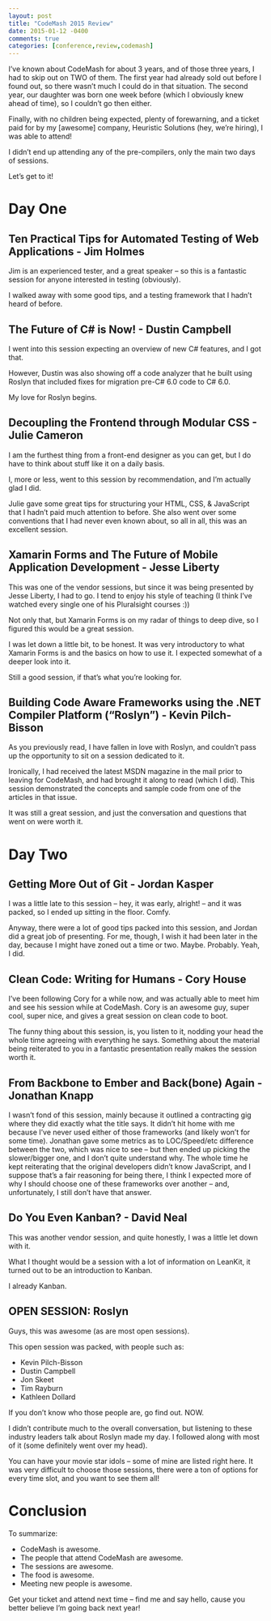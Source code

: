 ```yaml
---
layout: post
title: "CodeMash 2015 Review"
date: 2015-01-12 -0400
comments: true
categories: [conference,review,codemash]
---
```


I’ve known about CodeMash for about 3 years, and of those three years, I had to skip out on TWO of them. The first year had already sold out before I found out, so there wasn’t much I could do in that situation. The second year, our daughter was born one week before (which I obviously knew ahead of time), so I couldn’t go then either.

Finally, with no children being expected, plenty of forewarning, and a ticket paid for by my [awesome] company, Heuristic Solutions (hey, we’re hiring), I was able to attend!

I didn’t end up attending any of the pre-compilers, only the main two days of sessions.

Let’s get to it!

# Day One

## Ten Practical Tips for Automated Testing of Web Applications - Jim Holmes
Jim is an experienced tester, and a great speaker – so this is a fantastic session for anyone interested in testing (obviously).

I walked away with some good tips, and a testing framework that I hadn’t heard of before.

## The Future of C# is Now! - Dustin Campbell
I went into this session expecting an overview of new C# features, and I got that.

However, Dustin was also showing off a code analyzer that he built using Roslyn that included fixes for migration pre-C# 6.0 code to C# 6.0.

My love for Roslyn begins.

## Decoupling the Frontend through Modular CSS - Julie Cameron
I am the furthest thing from a front-end designer as you can get, but I do have to think about stuff like it on a daily basis.

I, more or less, went to this session by recommendation, and I’m actually glad I did.

Julie gave some great tips for structuring your HTML, CSS, & JavaScript that I hadn’t paid much attention to before. She also went over some conventions that I had never even known about, so all in all, this was an excellent session.

## Xamarin Forms and The Future of Mobile Application Development - Jesse Liberty
This was one of the vendor sessions, but since it was being presented by Jesse Liberty, I had to go. I tend to enjoy his style of teaching (I think I’ve watched every single one of his Pluralsight courses :))

Not only that, but Xamarin Forms is on my radar of things to deep dive, so I figured this would be a great session.

I was let down a little bit, to be honest. It was very introductory to what Xamarin Forms is and the basics on how to use it. I expected somewhat of a deeper look into it.

Still a good session, if that’s what you’re looking for.

## Building Code Aware Frameworks using the .NET Compiler Platform (“Roslyn”) - Kevin Pilch-Bisson
As you previously read, I have fallen in love with Roslyn, and couldn’t pass up the opportunity to sit on a session dedicated to it.

Ironically, I had received the latest MSDN magazine in the mail prior to leaving for CodeMash, and had brought it along to read (which I did). This session demonstrated the concepts and sample code from one of the articles in that issue.

It was still a great session, and just the conversation and questions that went on were worth it.

# Day Two

## Getting More Out of Git - Jordan Kasper
I was a little late to this session – hey, it was early, alright! – and it was packed, so I ended up sitting in the floor. Comfy.

Anyway, there were a lot of good tips packed into this session, and Jordan did a great job of presenting. For me, though, I wish it had been later in the day, because I might have zoned out a time or two. Maybe. Probably. Yeah, I did.

## Clean Code: Writing for Humans - Cory House
I’ve been following Cory for a while now, and was actually able to meet him and see his session while at CodeMash. Cory is an awesome guy, super cool, super nice, and gives a great session on clean code to boot.

The funny thing about this session, is, you listen to it, nodding your head the whole time agreeing with everything he says. Something about the material being reiterated to you in a fantastic presentation really makes the session worth it.

## From Backbone to Ember and Back(bone) Again - Jonathan Knapp
I wasn’t fond of this session, mainly because it outlined a contracting gig where they did exactly what the title says. It didn’t hit home with me because I’ve never used either of those frameworks (and likely won’t for some time). Jonathan gave some metrics as to LOC/Speed/etc difference between the two, which was nice to see – but then ended up picking the slower/bigger one, and I don’t quite understand why. The whole time he kept reiterating that the original developers didn’t know JavaScript, and I suppose that’s a fair reasoning for being there, I think I expected more of why I should choose one of these frameworks over another – and, unfortunately, I still don’t have that answer.

## Do You Even Kanban? - David Neal
This was another vendor session, and quite honestly, I was a little let down with it.

What I thought would be a session with a lot of information on LeanKit, it turned out to be an introduction to Kanban.

I already Kanban.

## OPEN SESSION: Roslyn
Guys, this was awesome (as are most open sessions).

This open session was packed, with people such as:
* Kevin Pilch-Bisson
* Dustin Campbell
* Jon Skeet
* Tim Rayburn
* Kathleen Dollard

If you don’t know who those people are, go find out. NOW.

I didn’t contribute much to the overall conversation, but listening to these industry leaders talk about Roslyn made my day. I followed along with most of it (some definitely went over my head).

You can have your movie star idols – some of mine are listed right here.
It was very difficult to choose those sessions, there were a ton of options for every time slot, and you want to see them all!

# Conclusion
To summarize:
* CodeMash is awesome.
* The people that attend CodeMash are awesome.
* The sessions are awesome.
* The food is awesome.
* Meeting new people is awesome.

Get your ticket and attend next time – find me and say hello, cause you better believe I’m going back next year!